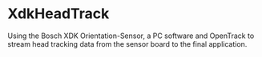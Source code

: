 # XdkHeadTrack
Using the Bosch XDK Orientation-Sensor, a PC software and OpenTrack to stream head tracking data from the sensor board to the final application.
